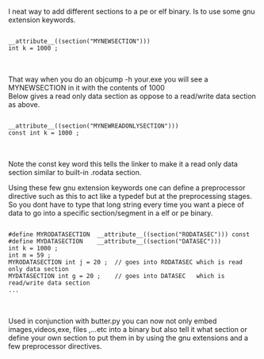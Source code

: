 I neat way to add different sections to a pe or elf binary. Is to use some gnu extension keywords.

<pre>
<code>
__attribute__((section("MYNEWSECTION")))
int k = 1000 ;
</code>
</pre>
<br>
That way when you do an objcump -h your.exe you will see a MYNEWSECTION in it with the contents of 1000
<br>
Below gives a read only data section as oppose to a read/write data section as above.

<pre>
<code>
__attribute__((section("MYNEWREADONLYSECTION")))
const int k = 1000 ;
</code>
</pre>
<br>
Note the const key word this tells the linker to make it a read only data section similar to built-in .rodata section.
<br>

Using these few gnu extension keywords one can define a preprocessor directive such as this to act like a typedef but at the preprocessing stages.
So you dont have to type that long string every time you want a piece of data to go into a specific section/segment in a elf or pe binary.
<br>

<pre>
<code>
#define MYRODATASECTION  __attribute__((section("RODATASEC"))) const
#define MYDATASECTION    __attribute__((section("DATASEC"))) 
int k = 1000 ;
int m = 59 ;
MYRODATASECTION int j = 20 ;  // goes into RODATASEC which is read only data section
MYDATASECTION int g = 20 ;    // goes into DATASEC   which is read/write data section
...
</code>
</pre>
<br>
Used in conjunction with butter.py you can now not only embed images,videos,exe, files ,...etc into a binary but also tell it what section or define your own section to put them in by using the gnu extensions and a few preprocessor directives.

